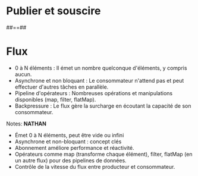 <!-- .slide: class="transition bg-pink" -->
# Publier et souscire

##==##
<!-- .slide: -->

# Flux<T>

* 0 à N éléments : Il émet un nombre quelconque d'éléments, y compris aucun.
* Asynchrone et non bloquant : Le consommateur n'attend pas et peut effectuer d'autres tâches en parallèle.
* Pipeline d'opérateurs : Nombreuses opérations et manipulations disponibles (map, filter, flatMap).
* Backpressure : Le flux gère la surcharge en écoutant la capacité de son consommateur.

Notes:
**NATHAN**
- Émet 0 à N éléments, peut être vide ou infini
- Asynchrone et non-bloquant : concept clés 
- Abonnement améliore performance et réactivité.
- Opérateurs comme map (transforme chaque élément), filter, flatMap (en un autre flux) pour des pipelines de données.
- Contrôle de la vitesse du flux entre producteur et consommateur.
